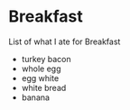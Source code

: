 # Breakfast

List of what I ate for Breakfast

- turkey bacon
- whole egg
- egg white
- white bread
- banana
